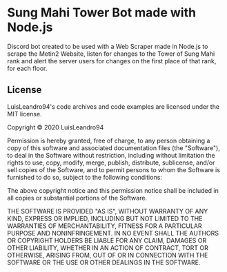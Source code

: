 # Sung Mahi Tower Bot made with Node.js

Discord bot created to be used with a Web Scraper made in Node.js to scrape the Metin2 Website, listen for changes to the Tower of Sung Mahi rank and alert the server users for changes on the first place of that rank, for each floor.

## License

LuisLeandro94's code archives and code examples are licensed under the MIT license.

Copyright © 2020 LuisLeandro94

Permission is hereby granted, free of charge, to any person obtaining a copy of this software and associated documentation files (the "Software"), to deal in the Software without restriction, including without limitation the rights to use, copy, modify, merge, publish, distribute, sublicense, and/or sell copies of the Software, and to permit persons to whom the Software is furnished to do so, subject to the following conditions:

The above copyright notice and this permission notice shall be included in all copies or substantial portions of the Software.

THE SOFTWARE IS PROVIDED "AS IS", WITHOUT WARRANTY OF ANY KIND, EXPRESS OR IMPLIED, INCLUDING BUT NOT LIMITED TO THE WARRANTIES OF MERCHANTABILITY, FITNESS FOR A PARTICULAR PURPOSE AND NONINFRINGEMENT. IN NO EVENT SHALL THE AUTHORS OR COPYRIGHT HOLDERS BE LIABLE FOR ANY CLAIM, DAMAGES OR OTHER LIABILITY, WHETHER IN AN ACTION OF CONTRACT, TORT OR OTHERWISE, ARISING FROM, OUT OF OR IN CONNECTION WITH THE SOFTWARE OR THE USE OR OTHER DEALINGS IN THE SOFTWARE.
